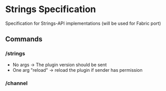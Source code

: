 # Strings Specification
Specification for Strings-API implementations
(will be used for Fabric port)

## Commands

### /strings
- No args → The plugin version should be sent
- One arg "reload" → reload the plugin if sender has permission

### /channel